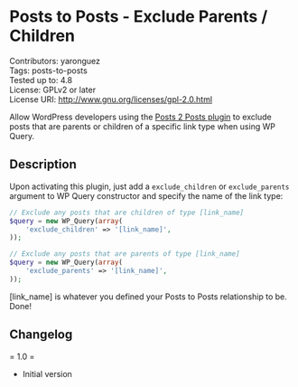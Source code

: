 # Posts to Posts - Exclude Parents / Children

Contributors: yaronguez  
Tags: posts-to-posts  
Tested up to: 4.8  
License: GPLv2 or later  
License URI: http://www.gnu.org/licenses/gpl-2.0.html  

Allow WordPress developers using the [Posts 2 Posts plugin](https://github.com/scribu/wp-posts-to-posts) to exclude posts that are parents or children of a specific link type when using WP Query.

## Description

Upon activating this plugin, just add a `exclude_children` or `exclude_parents` argument to WP Query constructor and specify the name of the link type:

```php
// Exclude any posts that are children of type [link_name]
$query = new WP_Query(array(
    'exclude_children' => '[link_name]',
));

// Exclude any posts that are parents of type [link_name]
$query = new WP_Query(array(
    'exclude_parents' => '[link_name]',
));
```

[link_name] is whatever you defined your Posts to Posts relationship to be. Done!


## Changelog

= 1.0 =
* Initial version
